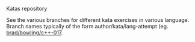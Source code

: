 Katas repository

See the various branches for different kata exercises in various language.  Branch names typically of the form author/kata/lang-attempt (eg. [brad/bowling/c++-017](https://github.com/bradleygibson/katas/tree/brad/bowling/c++-017_).
